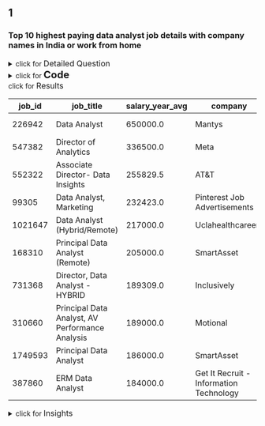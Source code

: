 ## 1
### Top 10 highest paying data analyst job details with company names in India or work from home 
<details>
<summary style="font-size: 1.em;">click for <span style="font-size: 1.15em;">Detailed Question </span></summary>


- **Question:** What are the top-paying Data Analyst jobs?
- **Details:**
    - Identify the top 10 highest-paying *Data Analyst* roles available either in India or remotely.
    - Focus on job postings with specified salaries (remove nulls).
    - Include the company names of the top 10 roles.
- **Why?** Highlight the top-paying opportunities for *Data Analysts*, offering insights into employment options and location flexibility.
</details>

<details>
<summary style="font-size: 1.em;">click for <span style="font-size: 1.45em;font-weight: bold;">Code </span></summary>

``` sql
SELECT 
    job_postings_fact.job_id,
    job_title,
    salary_year_avg,
    company_dim.name AS company,
    job_location,
    job_schedule_type,
    job_posted_date
FROM 
    job_postings_fact
LEFT JOIN company_dim ON job_postings_fact.company_id = company_dim.company_id
WHERE 
    job_title_short = 'Data Analyst' AND 
    (job_location LIKE '%India' OR job_work_from_home = TRUE) AND
    salary_year_avg IS NOT NULL
ORDER BY 
    salary_year_avg DESC
LIMIT 10;
```
</details>
<summary style="font-size: 1.em;">click for <span style="font-size: 1.15em;">Results</span></summary>

| job_id | job_title | salary_year_avg | company | job_location | job_schedule_type | job_posted_date |
| --- | --- | --- | --- | --- | --- | --- |
| 226942 | Data Analyst | 650000.0 | Mantys | Anywhere | Full-time | 2023-02-20 15:13:33 |
| 547382 | Director of Analytics | 336500.0 | Meta | Anywhere | Full-time | 2023-08-23 12:04:42 |
| 552322 | Associate Director- Data Insights | 255829.5 | AT&T | Anywhere | Full-time | 2023-06-18 16:03:12 |
| 99305 | Data Analyst, Marketing | 232423.0 | Pinterest Job Advertisements | Anywhere | Full-time | 2023-12-05 20:00:40 |
| 1021647 | Data Analyst (Hybrid/Remote) | 217000.0 | Uclahealthcareers | Anywhere | Full-time | 2023-01-17 00:17:23 |
| 168310 | Principal Data Analyst (Remote) | 205000.0 | SmartAsset | Anywhere | Full-time | 2023-08-09 11:00:01 |
| 731368 | Director, Data Analyst - HYBRID | 189309.0 | Inclusively | Anywhere | Full-time | 2023-12-07 15:00:13 |
| 310660 | Principal Data Analyst, AV Performance Analysis | 189000.0 | Motional | Anywhere | Full-time | 2023-01-05 00:00:25 |
| 1749593 | Principal Data Analyst | 186000.0 | SmartAsset | Anywhere | Full-time | 2023-07-11 16:00:05 |
| 387860 | ERM Data Analyst | 184000.0 | Get It Recruit - Information Technology | Anywhere | Full-time | 2023-06-09 08:01:04 |

</details>

<details>
<summary style="font-size: 1.em;">click for <span style="font-size: 1.15em;">Insights </span></summary>


**Highest Salaries:**

- *Data Analyst* roles have the highest salary at 650,000, indicating premium compensation for these positions.

**Notable Positions:**

- *Director Of Analytics* at Meta offers a substantial salary of 336,500, showing a high-value role in a prominent company.
- *Associate Director - Data Insights* at AT&T also commands a high salary of 255,829.5.

**Recent Postings:**

- Most job postings are recent, with dates ranging from January 2023 to December 2023, suggesting active hiring in the data field.



</details>

